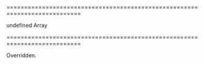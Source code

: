 ===========================================================================
<!--default-->undefined<!--/default-->
<!--type-->Array<Object><!--/type-->
===========================================================================

<!--shortDescription-->
Overridden.
<!--/shortDescription-->

<!--fullDescription-->

<!--/fullDescription-->